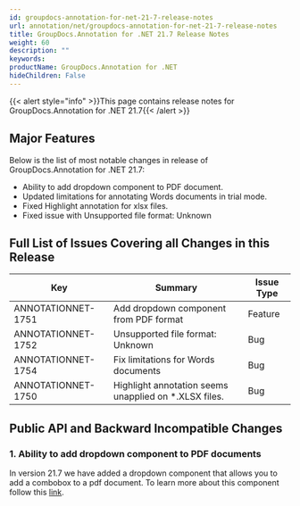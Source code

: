 ```yaml
---
id: groupdocs-annotation-for-net-21-7-release-notes
url: annotation/net/groupdocs-annotation-for-net-21-7-release-notes
title: GroupDocs.Annotation for .NET 21.7 Release Notes
weight: 60
description: ""
keywords: 
productName: GroupDocs.Annotation for .NET
hideChildren: False
---
```

{{< alert style="info" >}}This page contains release notes for GroupDocs.Annotation for .NET 21.7{{< /alert >}}

## Major Features

Below is the list of most notable changes in release of GroupDocs.Annotation for .NET 21.7:
* Ability to add dropdown component to PDF document.
* Updated limitations for annotating Words documents in trial mode.
* Fixed Highlight annotation for xlsx files.
* Fixed issue with Unsupported file format: Unknown


## Full List of Issues Covering all Changes in this Release

| Key | Summary | Issue Type |
| --- | --- | --- |
| ANNOTATIONNET-1751 | Add dropdown component from PDF format | Feature |
| ANNOTATIONNET-1752 | Unsupported file format: Unknown | Bug |
| ANNOTATIONNET-1754 | Fix limitations for Words documents | Bug |
| ANNOTATIONNET-1750 | Highlight annotation seems unapplied on *.XLSX files. | Bug |


## Public API and Backward Incompatible Changes

### 1. Ability to add dropdown component to PDF documents

In version 21.7 we have added a dropdown component that allows you to add a combobox to a pdf document. To learn more about this component follow this [link](annotation/net/add-dropdown-component).
